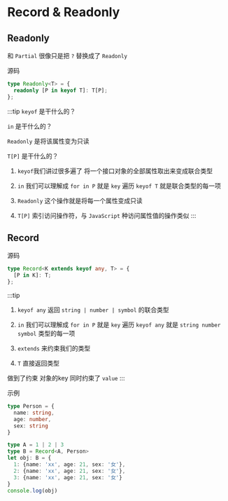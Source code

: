 # Record & Readonly

## Readonly

和 `Partial` 很像只是把 `?` 替换成了 `Readonly`

源码

```ts
type Readonly<T> = {
  readonly [P in keyof T]: T[P];
};
```

:::tip
`keyof` 是干什么的？

`in` 是干什么的？

`Readonly` 是将该属性变为只读

`T[P]` 是干什么的？

1. `keyof`我们讲过很多遍了 将一个接口对象的全部属性取出来变成联合类型

2. `in` 我们可以理解成 `for in P` 就是 `key` 遍历 `keyof T` 就是联合类型的每一项

3. `Readonly` 这个操作就是将每一个属性变成只读

4. `T[P]` 索引访问操作符，与 `JavaScript` 种访问属性值的操作类似
   :::

## Record

源码

```ts
type Record<K extends keyof any, T> = {
  [P in K]: T;
};
```

:::tip

1. `keyof any` 返回 `string | number | symbol` 的联合类型

2. `in` 我们可以理解成 `for in P` 就是 `key` 遍历 `keyof any` 就是 `string number symbol` 类型的每一项

3. `extends` 来约束我们的类型

4. `T` 直接返回类型

做到了约束 对象的key 同时约束了 `value`
:::

示例

```ts
type Person = {
  name: string,
  age: number,
  sex: string
}

type A = 1 | 2 | 3
type B = Record<A, Person>
let obj: B = {
  1: {name: 'xx', age: 21, sex: '女'},
  2: {name: 'xx', age: 21, sex: '女'},
  3: {name: 'xx', age: 21, sex: '女'}
}
console.log(obj)
```


